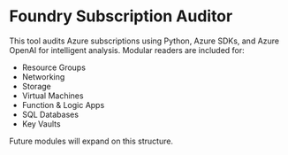 # Foundry Subscription Auditor

This tool audits Azure subscriptions using Python, Azure SDKs, and Azure OpenAI for intelligent analysis. Modular readers are included for:

- Resource Groups
- Networking
- Storage
- Virtual Machines
- Function & Logic Apps
- SQL Databases
- Key Vaults

Future modules will expand on this structure.
